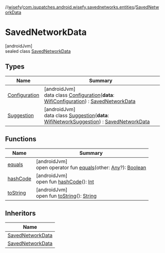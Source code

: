 //[wisefy](../../../index.md)/[com.isupatches.android.wisefy.savednetworks.entities](../index.md)/[SavedNetworkData](index.md)

# SavedNetworkData

[androidJvm]\
sealed class [SavedNetworkData](index.md)

## Types

| Name | Summary |
|---|---|
| [Configuration](-configuration/index.md) | [androidJvm]<br>data class [Configuration](-configuration/index.md)(**data**: [WifiConfiguration](https://developer.android.com/reference/kotlin/android/net/wifi/WifiConfiguration.html)) : [SavedNetworkData](index.md) |
| [Suggestion](-suggestion/index.md) | [androidJvm]<br>data class [Suggestion](-suggestion/index.md)(**data**: [WifiNetworkSuggestion](https://developer.android.com/reference/kotlin/android/net/wifi/WifiNetworkSuggestion.html)) : [SavedNetworkData](index.md) |

## Functions

| Name | Summary |
|---|---|
| [equals](../../com.isupatches.android.wisefy.wifi.delegates/-legacy-wifi-delegate/index.md#585090901%2FFunctions%2F1622544596) | [androidJvm]<br>open operator fun [equals](../../com.isupatches.android.wisefy.wifi.delegates/-legacy-wifi-delegate/index.md#585090901%2FFunctions%2F1622544596)(other: [Any](https://kotlinlang.org/api/latest/jvm/stdlib/kotlin/-any/index.html)?): [Boolean](https://kotlinlang.org/api/latest/jvm/stdlib/kotlin/-boolean/index.html) |
| [hashCode](../../com.isupatches.android.wisefy.wifi.delegates/-legacy-wifi-delegate/index.md#1794629105%2FFunctions%2F1622544596) | [androidJvm]<br>open fun [hashCode](../../com.isupatches.android.wisefy.wifi.delegates/-legacy-wifi-delegate/index.md#1794629105%2FFunctions%2F1622544596)(): [Int](https://kotlinlang.org/api/latest/jvm/stdlib/kotlin/-int/index.html) |
| [toString](../../com.isupatches.android.wisefy.wifi.delegates/-legacy-wifi-delegate/index.md#1616463040%2FFunctions%2F1622544596) | [androidJvm]<br>open fun [toString](../../com.isupatches.android.wisefy.wifi.delegates/-legacy-wifi-delegate/index.md#1616463040%2FFunctions%2F1622544596)(): [String](https://kotlinlang.org/api/latest/jvm/stdlib/kotlin/-string/index.html) |

## Inheritors

| Name |
|---|
| [SavedNetworkData](-configuration/index.md) |
| [SavedNetworkData](-suggestion/index.md) |
